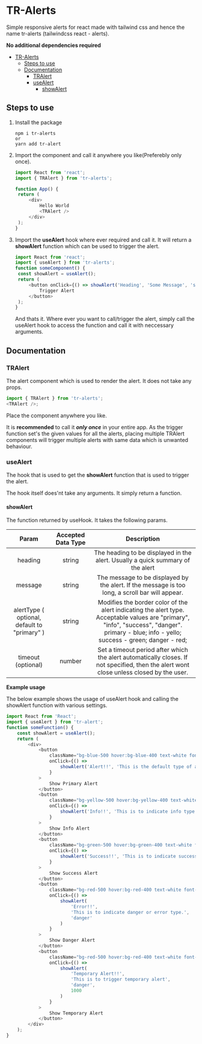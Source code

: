 # TR-Alerts

Simple responsive alerts for react made with tailwind css and hence the name tr-alerts (tailwindcss react - alerts).

**No additional dependencies required**

- [TR-Alerts](#tr-alerts)
  - [Steps to use](#steps-to-use)
  - [Documentation](#documentation)
    - [TRAlert](#tralert)
    - [useAlert](#usealert)
      - [showAlert](#showalert)

## Steps to use

1. Install the package

   ```
   npm i tr-alerts
   or
   yarn add tr-alert
   ```

2. Import the component and call it anywhere you like(Preferebly only once).

   ```js
   import React from 'react';
   import { TRAlert } from 'tr-alerts';

   function App() {
   	return (
   		<div>
   			Hello World
   			<TRAlert />
   		</div>
   	);
   }
   ```

3. Import the **useAlert** hook where ever required and call it. It will return a **showAlert** function which can be used to trigger the alert.
   ```js
   import React from 'react';
   import { useAlert } from 'tr-alerts';
   function someComponent() {
   	const showAlert = useAlert();
   	return (
   		<button onClick={() => showAlert('Heading', 'Some Message', 'success')}>
   			Trigger Alert
   		</button>
   	);
   }
   ```
   And thats it. Where ever you want to call/trigger the alert, simply call the useAlert hook to access the function and call it with neccessary arguments.

## Documentation

### TRAlert

The alert component which is used to render the alert. It does not take any props.

```js
import { TRAlert } from 'tr-alerts';
<TRAlert />;
```

Place the component anywhere you like.

It is **recommended** to call it **_only once_** in your entire app. As the trigger function set's the given values for all the alerts, placing multiple TRAlert components will trigger multiple alerts with same data which is unwanted behaviour.

### useAlert

The hook that is used to get the **showAlert** function that is used to trigger the alert.

The hook itself does'nt take any arguments. It simply return a function.

#### showAlert

The function returned by useHook. It takes the following params.

|                    Param                     | Accepted Data Type |                                                                                         Description                                                                                          |
| :------------------------------------------: | :----------------: | :------------------------------------------------------------------------------------------------------------------------------------------------------------------------------------------: |
|                   heading                    |       string       |                                                        The heading to be displayed in the alert. Usually a quick summary of the alert                                                        |
|                   message                    |       string       |                                               The message to be displayed by the alert. If the message is too long, a scroll bar will appear.                                                |
| alertType ( optional, default to "primary" ) |       string       | Modifies the border color of the alert indicating the alert type. Acceptable values are "primary", "info", "success", "danger". primary - blue; info - yello; success - green; danger - red; |
|              timeout (optional)              |       number       |                           Set a timeout period after which the alert automatically closes. If not specified, then the alert wont close unless closed by the user.                            |

**Example usage**

The below example shows the usage of useAlert hook and calling the showAlert function with various settings.

```js
import React from 'React';
import { useAlert } from 'tr-alert';
function someFunction() {
	const showAlert = useAlert();
	return (
		<div>
			<button
				className="bg-blue-500 hover:bg-blue-400 text-white font-bold py-2 px-4 border-b-4 border-blue-700 hover:border-blue-500 rounded"
				onClick={() =>
					showAlert('Alert!!', 'This is the default type of alert.', 'primary')
				}
			>
				Show Primary Alert
			</button>
			<button
				className="bg-yellow-500 hover:bg-yellow-400 text-white font-bold py-2 px-4 border-b-4 border-yellow-700 hover:border-yellow-500 rounded"
				onClick={() =>
					showAlert('Info!!', 'This is to indicate info type.', 'info')
				}
			>
				Show Info Alert
			</button>
			<button
				className="bg-green-500 hover:bg-green-400 text-white font-bold py-2 px-4 border-b-4 border-green-700 hover:border-green-500 rounded"
				onClick={() =>
					showAlert('Success!!', 'This is to indicate success type', 'success')
				}
			>
				Show Success Alert
			</button>
			<button
				className="bg-red-500 hover:bg-red-400 text-white font-bold py-2 px-4 border-b-4 border-red-700 hover:border-red-500 rounded"
				onClick={() =>
					showAlert(
						'Error!!',
						'This is to indicate danger or error type.',
						'danger'
					)
				}
			>
				Show Danger Alert
			</button>
			<button
				className="bg-red-500 hover:bg-red-400 text-white font-bold py-2 px-4 border-b-4 border-red-700 hover:border-red-500 rounded"
				onClick={() =>
					showAlert(
						'Temporary Alert!!',
						'This is to trigger temporary alert',
						'danger',
						1000
					)
				}
			>
				Show Temporary Alert
			</button>
		</div>
	);
}
```
